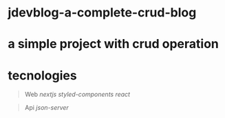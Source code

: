 # jdevblog-a-complete-crud-blog

# a simple project with crud operation

# tecnologies
> Web
_nextjs_
_styled-components_
_react_

> Api
_json-server_
